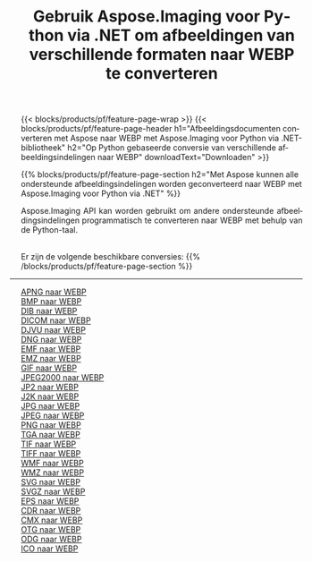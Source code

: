 ﻿---
title: Gebruik Aspose.Imaging voor Python via .NET om afbeeldingen van verschillende formaten naar WEBP te converteren 
weight: 3920
url: /nl/python-net/conversion/to/webp 
lang: nl
langdirlevel: 2
locales: zh-hans,ja,it,ru,de,es,fr,nl,id,lt,pl,pt,vi,tr,ko,zh-hant,ar,hi,th,sv,cs,uk,he
description: U kunt Aspose.Imaging voor Python gebruiken via de .NET-bibliotheek om van verschillende formaten naar WEBP te converteren
---

{{< blocks/products/pf/feature-page-wrap >}}
{{< blocks/products/pf/feature-page-header h1="Afbeeldingsdocumenten converteren met Aspose naar WEBP met Aspose.Imaging voor Python via .NET-bibliotheek" h2="Op Python gebaseerde conversie van verschillende afbeeldingsindelingen naar WEBP" downloadText="Downloaden" >}}


{{% blocks/products/pf/feature-page-section  h2="Met Aspose kunnen alle ondersteunde afbeeldingsindelingen worden geconverteerd naar WEBP met Aspose.Imaging voor Python via .NET" %}}
<p align=justify>Aspose.Imaging API kan worden gebruikt om andere ondersteunde afbeeldingsindelingen programmatisch te converteren naar WEBP met behulp van de Python-taal.</p>
<br/>
Er zijn de volgende beschikbare conversies:
{{% /blocks/products/pf/feature-page-section %}}
<div class="container-fluid productfamilypage bg-gray">
    <div class="convertypes bg-gray agp-content section">
        <div class="container">
		<hr style="margin-left:-20px;"/>
		<div class="row other-converters">
		    <div class='col-md-2 other-converter remove-lp remove-rp'><a href="/imaging/nl/python-net/conversion/apng-to-webp" >APNG naar WEBP</a></div>
<div class='col-md-2 other-converter remove-lp remove-rp'><a href="/imaging/nl/python-net/conversion/bmp-to-webp" >BMP naar WEBP</a></div>
<div class='col-md-2 other-converter remove-lp remove-rp'><a href="/imaging/nl/python-net/conversion/dib-to-webp" >DIB naar WEBP</a></div>
<div class='col-md-2 other-converter remove-lp remove-rp'><a href="/imaging/nl/python-net/conversion/dicom-to-webp" >DICOM naar WEBP</a></div>
<div class='col-md-2 other-converter remove-lp remove-rp'><a href="/imaging/nl/python-net/conversion/djvu-to-webp" >DJVU naar WEBP</a></div>
<div class='col-md-2 other-converter remove-lp remove-rp'><a href="/imaging/nl/python-net/conversion/dng-to-webp" >DNG naar WEBP</a></div>
<div class='col-md-2 other-converter remove-lp remove-rp'><a href="/imaging/nl/python-net/conversion/emf-to-webp" >EMF naar WEBP</a></div>
<div class='col-md-2 other-converter remove-lp remove-rp'><a href="/imaging/nl/python-net/conversion/emz-to-webp" >EMZ naar WEBP</a></div>
<div class='col-md-2 other-converter remove-lp remove-rp'><a href="/imaging/nl/python-net/conversion/gif-to-webp" >GIF naar WEBP</a></div>
<div class='col-md-2 other-converter remove-lp remove-rp'><a href="/imaging/nl/python-net/conversion/jpeg2000-to-webp" >JPEG2000 naar WEBP</a></div>
<div class='col-md-2 other-converter remove-lp remove-rp'><a href="/imaging/nl/python-net/conversion/jp2-to-webp" >JP2 naar WEBP</a></div>
<div class='col-md-2 other-converter remove-lp remove-rp'><a href="/imaging/nl/python-net/conversion/j2k-to-webp" >J2K naar WEBP</a></div>
<div class='col-md-2 other-converter remove-lp remove-rp'><a href="/imaging/nl/python-net/conversion/jpg-to-webp" >JPG naar WEBP</a></div>
<div class='col-md-2 other-converter remove-lp remove-rp'><a href="/imaging/nl/python-net/conversion/jpeg-to-webp" >JPEG naar WEBP</a></div>
<div class='col-md-2 other-converter remove-lp remove-rp'><a href="/imaging/nl/python-net/conversion/png-to-webp" >PNG naar WEBP</a></div>
<div class='col-md-2 other-converter remove-lp remove-rp'><a href="/imaging/nl/python-net/conversion/tga-to-webp" >TGA naar WEBP</a></div>
<div class='col-md-2 other-converter remove-lp remove-rp'><a href="/imaging/nl/python-net/conversion/tif-to-webp" >TIF naar WEBP</a></div>
<div class='col-md-2 other-converter remove-lp remove-rp'><a href="/imaging/nl/python-net/conversion/tiff-to-webp" >TIFF naar WEBP</a></div>
<div class='col-md-2 other-converter remove-lp remove-rp'><a href="/imaging/nl/python-net/conversion/wmf-to-webp" >WMF naar WEBP</a></div>
<div class='col-md-2 other-converter remove-lp remove-rp'><a href="/imaging/nl/python-net/conversion/wmz-to-webp" >WMZ naar WEBP</a></div>
<div class='col-md-2 other-converter remove-lp remove-rp'><a href="/imaging/nl/python-net/conversion/svg-to-webp" >SVG naar WEBP</a></div>
<div class='col-md-2 other-converter remove-lp remove-rp'><a href="/imaging/nl/python-net/conversion/svgz-to-webp" >SVGZ naar WEBP</a></div>
<div class='col-md-2 other-converter remove-lp remove-rp'><a href="/imaging/nl/python-net/conversion/eps-to-webp" >EPS naar WEBP</a></div>
<div class='col-md-2 other-converter remove-lp remove-rp'><a href="/imaging/nl/python-net/conversion/cdr-to-webp" >CDR naar WEBP</a></div>
<div class='col-md-2 other-converter remove-lp remove-rp'><a href="/imaging/nl/python-net/conversion/cmx-to-webp" >CMX naar WEBP</a></div>
<div class='col-md-2 other-converter remove-lp remove-rp'><a href="/imaging/nl/python-net/conversion/otg-to-webp" >OTG naar WEBP</a></div>
<div class='col-md-2 other-converter remove-lp remove-rp'><a href="/imaging/nl/python-net/conversion/odg-to-webp" >ODG naar WEBP</a></div>
<div class='col-md-2 other-converter remove-lp remove-rp'><a href="/imaging/nl/python-net/conversion/ico-to-webp" >ICO naar WEBP</a></div>
                </div>
        </div>
    </div>
</div>
<br/>

